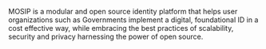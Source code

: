 MOSIP is a modular and open source identity platform that helps user organizations such as Governments implement a digital, foundational ID in a cost effective way, while embracing the best practices of scalability, security and privacy harnessing the power of open source.
